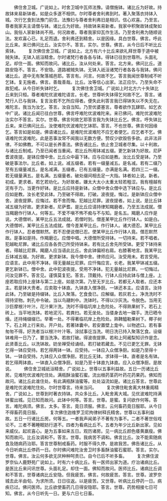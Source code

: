 <!-- { "loadSidebar": true } -->
　　佛住舍卫城。广说如上。时舍卫城中瓦师法豫。请僧施钵。诸比丘为好故。持故钵来易新钵者。如是众多遂不相供。尔时尊者舍利弗到时。著入聚落衣持钵入城。次行乞食到法豫门前住。法豫妇与尊者舍利弗旧是相识。信心欢喜。乃至言。尊者我家夫主请僧与钵。诸比丘为好故。持故钵来易新者。我家中积聚故钵成聚如山。我俗人家新钵尚不用。何况故者。尊者我家仰瓦作生活。乃至舍利弗为随顺说法。发欢喜心已。礼足而退。舍利弗还到精舍。以是因缘。具白世尊。佛言。呼此比丘来。来已佛问比丘。汝实尔不。答言。实尔。世尊。佛言。从今日后不听比丘索钵。
　　复次佛住舍卫城。广说如上。北方有六十比丘来欲礼拜世尊于道中被贼失钵。无钵入祇洹精舍。尔时诸梵行者各各与钵。得钵已往到世尊所。头面礼足。却住一面。佛知而故问。诸比丘。汝从何处来。答言。北方来。佛问比丘。道路安隐不。答言。不安隐。道路被贼失钵。无钵入祇洹诸梵行者各各与我钵。佛问诸比丘。道中无有聚落城邑耶。答言有。问言。何故不乞。答言我闻世尊制戒不听乞钵。复无施者。佛言。善哉善哉。比丘。汝等信心出家。法正应尔。乃至失命不故犯戒。从今日听失钵时乞。
　　复次佛住舍卫城。广说如上时北方六十失钵比丘来到只桓。尊者难陀优波难陀语言。长老。世尊听失钵得乞何故不乞。答言。诸梵行人已与我钵。复言汝若不乞所应得者。便失此利答言我已得钵失以不失无在。难陀言。我当为汝乞。答言。汝自当知。乃至优婆塞言。尊者欲作瓦肆耶。如乞衣中广说。诸比丘闻已往白世尊。佛言呼难陀优波难陀来。来已佛问。难陀优波难陀汝实尔不答言。实尔。世尊。佛言何故乞耶答言我为失钵比丘乞。佛言。呼失钵比丘来。来已佛问比丘。汝使难陀优波难陀乞钵耶。答言。不也世尊。佛言何因缘乞。答言如是如是。佛语诸比丘。是难陀优波难陀不应乞者便乞。应乞者不乞。佛语难陀优波难陀。此是恶事汝常不闻我以无数方便。赞叹少欲毁呰多欲。此非法非律。不如佛教。不可以是长养善法。佛告诸比丘。依止舍卫城者尽集。以十利故。与诸比丘制戒。乃至已闻者当重闻。若比丘所用钵减五缀。更乞新钵为好故。尼萨耆波夜提。是钵应僧中舍。比丘众中最下钵。应与应如是教。汝比丘受是钵。乃至破是事法尔。比丘者。如上说。减五缀者。若有一缀量减五。是名减。若有二缀乃至有五缀量减五。是名减满。五缀者。已有五缀量。亦满是名满。若四三二一缀。若无缀量满五。是名满。五缀量者。破处缀间相去足一大指。钵者如上说。新者。初成。更求者。若乞若劝化。为好故者。嫌太大太小太重太轻若粗涩。我有檀越有泥有手力。当更作好钵。是比丘应持是新钵。众僧中舍众僧中选下钵应与。是比丘应如是教。汝长老受此钵。乃至破不得故。打破。波夜提。悔过。是新钵应众僧中舍。波夜提罪。应悔过。若不舍而悔。犯越比尼罪。波夜提者。如上说。是比丘钵减五缀为好故。更求新者。尼萨耆。是比丘应请持律知羯磨者。乃至五法成就。僧当羯磨作行钵人。何等五。不爱不嗔不怖不痴与不与知。是名五。羯磨人应作是说。大德僧听。某甲比丘五法成就。若僧时到。僧差某甲比丘作行钵人。如是白。大德僧听。某甲比丘五法成就。僧今差某甲比丘。作行钵人。诸大德忍。某甲比丘作行钵人。忍者僧默然。若不忍便说僧已忍。使某甲比丘作行钵人竟。僧忍默然故。是事如是持。作羯磨讫。应僧中唱。大德僧所受持钵。一切持来。若不唱者。犯越毗尼罪。诸比丘应各各赍己所受持钵来。若有比丘舍先所受钵。更受下钵持来者。得越比尼罪。羯磨人应当语此比丘。舍此钵偏袒右肩。右膝著地言。我某甲比丘钵减五缀。为好故。更求新钵。我今僧中舍。律师应问。汝受用未。若言受用。应语言。此中用不净钵。得无量越比尼罪。应忏悔应言。长老。我某甲钵减五缀。更乞新钵已。僧中舍。此中犯波夜提。受用不净钵。犯无量越比尼罪。一切悔过。问汝见罪不。答言见。谨慎莫复犯。答言。顶戴持。行钵人应持此钵与僧上座。上座若取应持上座钵与第二上座。如是次第。乃至无岁比丘。若都无人取者。应还本主。若是钵大贵者。应卖取十钵直。九钵直入僧净厨。一钵还本主。应语言。汝持此钵。乃至破是持缀钵。比丘入聚落。乞食食已。应解缀。若灰若土。净洗洗时不得持坚物。刺孔中令破。当以鸟翮刺中。洗钵时。不得以沙灰洗。令脱色。当用无沙巨摩根汁叶汁。花汁果汁洗。洗时不得临坑岸上危险处。不得熟果树下。若石上砖上。当平地洗钵。若地泥污。若粪扫。若无坐处。当偻身去地一磔手。洗已晒令燥。还持绳缀缀已。举著一处。不得著临坑岸上危险处。熟鞞醯勒果树下。椰子树下。石上砖上行来处。开户处。若著钵囊中。若安置壁上龛中。以物遮口。若有事匆匆不得。好洗者当以根汁叶汁等。涂拭事讫当洗。明日洗已持入聚落乞食。设缀钵难用一日乃了。要当洗净。若故打破。得波夜提罪。若和上阿阇梨知识作是念。此贤善比丘。以洗钵故。妨坐禅受经诵经。若打破若藏去。不见已更乞无罪。无钵乞得一钵应受持。若乞得两钵一钵。应受持。一钵应入众僧净厨。如是乃至得十钵。一钵自受持。九钵应入众僧净厨。若比丘无钵。求钵得一钵。直者是名有钵。若乞得两钵直。一钵直入众僧净厨。如是乃至十钵直九钵直。应入众僧净厨。是故说。
　　佛住舍卫城祇洹精舍。广说如上。世尊以五事利益故。五日一历诸比丘房。见难陀优波难陀住处。满瓶酥油蜜石蜜。流出根药茎药叶药花药果药。佛知而故问。诸比丘此谁住处。有此满瓶酥油蜜等。处处溢流如是。诸比丘答言。世尊此是难陀优波难陀住处。尔时世尊言。待来当问。
　　复次佛住毗舍离大林重阁精舍。广说如上。世尊到时著衣持钵。共众多比丘。入毗舍离大城。见优波难陀持满钵蜜出城。见已知而故问。此钵中何等。答言。世尊。是蜜。复问欲作何等。答言。难陀病须。佛言。太多。答言。竟日须服。佛言。云何畜药竟日服耶。从今日不得畜药竟日服。
　　复次佛住迦维罗卫尼拘律树释氏精舍。世尊以五事利益故。五日一行诸比丘房。何等五。一者我声闻弟子不著有为事不。二者不著世俗戏论不。三者不著睡眠妨行道不。四者为看病比丘不。五者为年少比丘新出家。见如来威仪。起欢喜心。是为五事如来五日。观历诸房。见一病比丘颜色痿黄羸瘦。佛知而故问。比丘汝调和不。答言。世尊。我病苦不调和。佛言比丘。汝不能索随病食及随病药治耶。答言世尊制戒畜药。时服不得久停。是故我苦。佛告诸比丘。从今日听病比丘停药一日。尔时佛问难陀汝舍卫时多畜酥油蜜石蜜耶。答言。实尔。世尊。佛言。汝云何多欲无厌种种呵责已。自今已后不听多畜。
　　复次佛住波罗奈仙人鹿野苑广说如上。时有六十病比丘。有一医师出家为道。疗治诸病比丘。是医比丘来问讯世尊。头面礼足。却住一面。佛知而故问。医师比丘。诸病比丘调和不答言。世尊诸病比丘安隐。但我疲苦。佛言。何故疲苦。答言。世尊。波罗奈城去此半由旬。为求所须。日日往返。以是疲苦。又世尊。听病比丘停药一日。病疾已过。佛问医师。比丘欲使畜药几日得安隐耶。答言。世尊。药势相接七日可知。佛言。从今日听先一日。更与六日七日畜。
